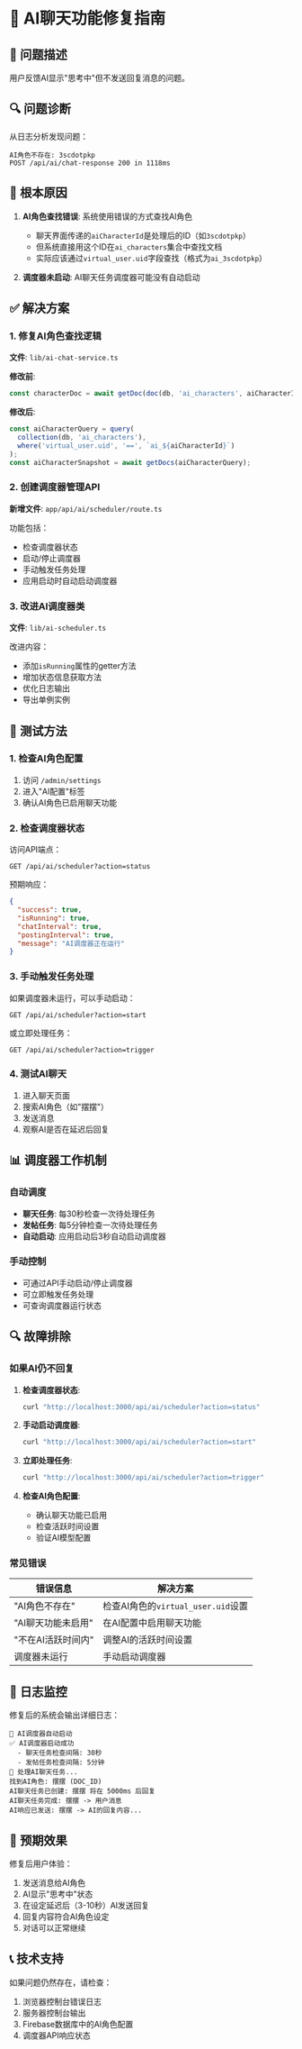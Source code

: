 # 🔧 AI聊天功能修复指南

## 🐛 问题描述

用户反馈AI显示"思考中"但不发送回复消息的问题。

## 🔍 问题诊断

从日志分析发现问题：
```
AI角色不存在: 3scdotpkp
POST /api/ai/chat-response 200 in 1118ms
```

## 🎯 根本原因

1. **AI角色查找错误**: 系统使用错误的方式查找AI角色
   - 聊天界面传递的`aiCharacterId`是处理后的ID（如`3scdotpkp`）
   - 但系统直接用这个ID在`ai_characters`集合中查找文档
   - 实际应该通过`virtual_user.uid`字段查找（格式为`ai_3scdotpkp`）

2. **调度器未启动**: AI聊天任务调度器可能没有自动启动

## ✅ 解决方案

### 1. 修复AI角色查找逻辑

**文件**: `lib/ai-chat-service.ts`

**修改前**:
```typescript
const characterDoc = await getDoc(doc(db, 'ai_characters', aiCharacterId));
```

**修改后**:
```typescript
const aiCharacterQuery = query(
  collection(db, 'ai_characters'),
  where('virtual_user.uid', '==', `ai_${aiCharacterId}`)
);
const aiCharacterSnapshot = await getDocs(aiCharacterQuery);
```

### 2. 创建调度器管理API

**新增文件**: `app/api/ai/scheduler/route.ts`

功能包括：
- 检查调度器状态
- 启动/停止调度器
- 手动触发任务处理
- 应用启动时自动启动调度器

### 3. 改进AI调度器类

**文件**: `lib/ai-scheduler.ts`

改进内容：
- 添加`isRunning`属性的getter方法
- 增加状态信息获取方法
- 优化日志输出
- 导出单例实例

## 🚀 测试方法

### 1. 检查AI角色配置

1. 访问 `/admin/settings`
2. 进入"AI配置"标签
3. 确认AI角色已启用聊天功能

### 2. 检查调度器状态

访问API端点：
```
GET /api/ai/scheduler?action=status
```

预期响应：
```json
{
  "success": true,
  "isRunning": true,
  "chatInterval": true,
  "postingInterval": true,
  "message": "AI调度器正在运行"
}
```

### 3. 手动触发任务处理

如果调度器未运行，可以手动启动：
```
GET /api/ai/scheduler?action=start
```

或立即处理任务：
```
GET /api/ai/scheduler?action=trigger
```

### 4. 测试AI聊天

1. 进入聊天页面
2. 搜索AI角色（如"摆摆"）
3. 发送消息
4. 观察AI是否在延迟后回复

## 📊 调度器工作机制

### 自动调度
- **聊天任务**: 每30秒检查一次待处理任务
- **发帖任务**: 每5分钟检查一次待处理任务
- **自动启动**: 应用启动后3秒自动启动调度器

### 手动控制
- 可通过API手动启动/停止调度器
- 可立即触发任务处理
- 可查询调度器运行状态

## 🔍 故障排除

### 如果AI仍不回复

1. **检查调度器状态**:
   ```bash
   curl "http://localhost:3000/api/ai/scheduler?action=status"
   ```

2. **手动启动调度器**:
   ```bash
   curl "http://localhost:3000/api/ai/scheduler?action=start"
   ```

3. **立即处理任务**:
   ```bash
   curl "http://localhost:3000/api/ai/scheduler?action=trigger"
   ```

4. **检查AI角色配置**:
   - 确认聊天功能已启用
   - 检查活跃时间设置
   - 验证AI模型配置

### 常见错误

| 错误信息 | 解决方案 |
|---------|---------|
| "AI角色不存在" | 检查AI角色的`virtual_user.uid`设置 |
| "AI聊天功能未启用" | 在AI配置中启用聊天功能 |
| "不在AI活跃时间内" | 调整AI的活跃时间设置 |
| 调度器未运行 | 手动启动调度器 |

## 📝 日志监控

修复后的系统会输出详细日志：

```
🚀 AI调度器自动启动
✅ AI调度器启动成功
  - 聊天任务检查间隔: 30秒
  - 发帖任务检查间隔: 5分钟
🔄 处理AI聊天任务...
找到AI角色: 摆摆 (DOC_ID)
AI聊天任务已创建: 摆摆 将在 5000ms 后回复
AI聊天任务完成: 摆摆 -> 用户消息
AI响应已发送: 摆摆 -> AI的回复内容...
```

## 🎉 预期效果

修复后用户体验：
1. 发送消息给AI角色
2. AI显示"思考中"状态
3. 在设定延迟后（3-10秒）AI发送回复
4. 回复内容符合AI角色设定
5. 对话可以正常继续

## 📞 技术支持

如果问题仍然存在，请检查：
1. 浏览器控制台错误日志
2. 服务器控制台输出
3. Firebase数据库中的AI角色配置
4. 调度器API响应状态 